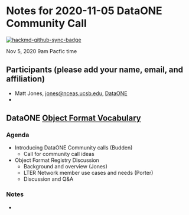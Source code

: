 # Notes for 2020-11-05 DataONE Community Call

[![hackmd-github-sync-badge](https://hackmd.io/DJM08xWQQc6B2qy3dby0fw/badge)](https://hackmd.io/DJM08xWQQc6B2qy3dby0fw)

Nov 5, 2020 9am Pacfic time

## Participants (please add your name, email, and affiliation)

- Matt Jones, jones@nceas.ucsb.edu, [DataONE](https://dataone.org)
- 

## DataONE [Object Format Vocabulary](https://github.com/DataONEorg/community-calls/issues/1)


### Agenda

- Introducing DataONE Community calls (Budden)
    - Call for community call ideas
- Object Format Registry Discussion
    - Background and overview (Jones)
    - LTER Network member use cases and needs (Porter)
    - Discussion and Q&A

### Notes

- 
